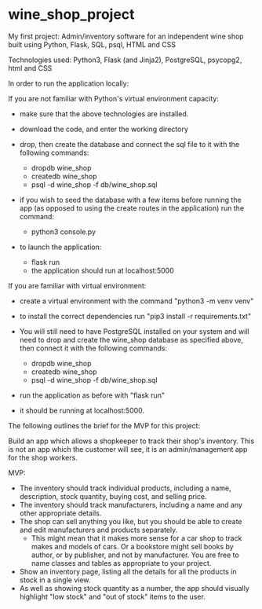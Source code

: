 # wine_shop_project
My first project: Admin/inventory software for an independent wine shop built using Python, Flask, SQL, psql, HTML and CSS

Technologies used: Python3, Flask (and Jinja2), PostgreSQL, psycopg2, html and CSS

In order to run the application locally: 

If you are not familiar with Python's virtual environment capacity:

- make sure that the above technologies are installed.
- download the code, and enter the working directory
- drop, then create the database and connect the sql file to it with the following commands:

    - dropdb wine_shop
    - createdb wine_shop
    - psql -d wine_shop -f db/wine_shop.sql

- if you wish to seed the database with a few items before running the app (as opposed to using the create routes in the application) run the command:
    - python3 console.py

- to launch the application:
    - flask run
    - the application should run at localhost:5000


If you are familiar with virtual environment:

- create a virtual environment with the command "python3 -m venv venv"
- to install the correct dependencies run "pip3 install -r requirements.txt"
- You will still need to have PostgreSQL installed on your system and will need to drop and create the wine_shop database as specified above, then connect it with the following commands:

    - dropdb wine_shop
    - createdb wine_shop
    - psql -d wine_shop -f db/wine_shop.sql

- run the application as before with "flask run"
- it should be running at localhost:5000.

The following outlines the brief for the MVP for this project:

Build an app which allows a shopkeeper to track their shop's inventory. This is not an app which the customer will see, it is an admin/management app for the shop workers.

MVP:
- The inventory should track individual products, including a name, description, stock quantity, buying cost, and selling price.
- The inventory should track manufacturers, including a name and any other appropriate details.
- The shop can sell anything you like, but you should be able to create and edit manufacturers and products separately.
    - This might mean that it makes more sense for a car shop to track makes and models of cars. Or a bookstore might sell books by author, or by publisher, and not by manufacturer. You are free to name classes and tables as appropriate to your project.
- Show an inventory page, listing all the details for all the products in stock in a single view.
- As well as showing stock quantity as a number, the app should visually highlight "low stock" and "out of stock" items to the user.
